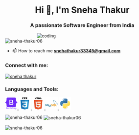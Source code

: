<h1 align="center">Hi 👋, I'm Sneha Thakur</h1>
<h3 align="center">A passionate Software Engineer from India</h3>

<img align="right" alt="coding" width="400" src="https://www.bing.com/th/id/OGC.8fd6ae2f0922e6ed19909533860bde90?pid=1.7&rurl=https%3a%2f%2fcdn.dribbble.com%2fusers%2f17707%2fscreenshots%2f2413754%2frrr.gif&ehk=erIZtubNbjKvMTXk4pMDGVUchz3gS1Cx1KThjw2lRE0%3d">

<p align="left"> <img src="https://komarev.com/ghpvc/?username=sneha-thakur06&label=Profile%20views&color=0e75b6&style=flat" alt="sneha-thakur06" /> </p>

- 📫 How to reach me **snehathakur33345@gmail.com**

<h3 align="left">Connect with me:</h3>
<p align="left">
<a href="https://linkedin.com/in/sneha thakur" target="blank"><img align="center" src="https://raw.githubusercontent.com/rahuldkjain/github-profile-readme-generator/master/src/images/icons/Social/linked-in-alt.svg" alt="sneha thakur" height="30" width="40" /></a>
</p>

<h3 align="left">Languages and Tools:</h3>
<p align="left"> <a href="https://getbootstrap.com" target="_blank" rel="noreferrer"> <img src="https://raw.githubusercontent.com/devicons/devicon/master/icons/bootstrap/bootstrap-plain-wordmark.svg" alt="bootstrap" width="40" height="40"/> </a> <a href="https://www.w3schools.com/css/" target="_blank" rel="noreferrer"> <img src="https://raw.githubusercontent.com/devicons/devicon/master/icons/css3/css3-original-wordmark.svg" alt="css3" width="40" height="40"/> </a> <a href="https://www.w3.org/html/" target="_blank" rel="noreferrer"> <img src="https://raw.githubusercontent.com/devicons/devicon/master/icons/html5/html5-original-wordmark.svg" alt="html5" width="40" height="40"/> </a> <a href="https://www.mysql.com/" target="_blank" rel="noreferrer"> <img src="https://raw.githubusercontent.com/devicons/devicon/master/icons/mysql/mysql-original-wordmark.svg" alt="mysql" width="40" height="40"/> </a> <a href="https://www.python.org" target="_blank" rel="noreferrer"> <img src="https://raw.githubusercontent.com/devicons/devicon/master/icons/python/python-original.svg" alt="python" width="40" height="40"/> </a> </p>

<p><img align="left" src="https://github-readme-stats.vercel.app/api/top-langs?username=sneha-thakur06&show_icons=true&locale=en&layout=compact" alt="sneha-thakur06" /></p>

<p>&nbsp;<img align="center" src="https://github-readme-stats.vercel.app/api?username=sneha-thakur06&show_icons=true&locale=en" alt="sneha-thakur06" /></p>

<p><img align="center" src="https://github-readme-streak-stats.herokuapp.com/?user=sneha-thakur06&" alt="sneha-thakur06" /></p>
